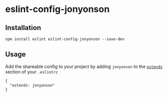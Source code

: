 # eslint-config-jonyonson

## Installation
```
npm install eslint eslint-config-jonyonson --save-dev
```

## Usage
Add the shareable config to your project by adding `jonyonson` to the [`extends`](http://eslint.org/docs/user-guide/configuring#extending-configuration-files) section of your `.eslintrc`
```
{
  "extends: jonyonson"
}
```
